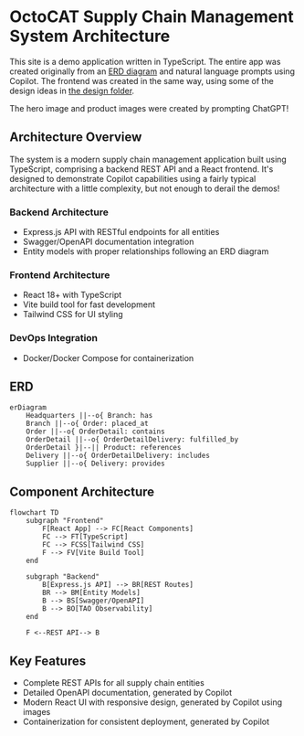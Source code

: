 # OctoCAT Supply Chain Management System Architecture

This site is a demo application written in TypeScript. The entire app was created originally from an [ERD diagram](../api/ERD.png) and natural language prompts using Copilot. The frontend was created in the same way, using some of the design ideas in [the design folder](./design/).

The hero image and product images were created by prompting ChatGPT!

## Architecture Overview

The system is a modern supply chain management application built using TypeScript, comprising a backend REST API and a React frontend. It's designed to demonstrate Copilot capabilities using a fairly typical architecture with a little complexity, but not enough to derail the demos!

### Backend Architecture
- Express.js API with RESTful endpoints for all entities
- Swagger/OpenAPI documentation integration
- Entity models with proper relationships following an ERD diagram

### Frontend Architecture
- React 18+ with TypeScript
- Vite build tool for fast development
- Tailwind CSS for UI styling

### DevOps Integration
- Docker/Docker Compose for containerization

## ERD

```mermaid
erDiagram
    Headquarters ||--o{ Branch: has
    Branch ||--o{ Order: placed_at
    Order ||--o{ OrderDetail: contains
    OrderDetail ||--o{ OrderDetailDelivery: fulfilled_by
    OrderDetail }|--|| Product: references
    Delivery ||--o{ OrderDetailDelivery: includes
    Supplier ||--o{ Delivery: provides
```

## Component Architecture

```mermaid
flowchart TD
    subgraph "Frontend"
        F[React App] --> FC[React Components]
        FC --> FT[TypeScript]
        FC --> FCSS[Tailwind CSS]
        F --> FV[Vite Build Tool]
    end
    
    subgraph "Backend"
        B[Express.js API] --> BR[REST Routes]
        BR --> BM[Entity Models]
        B --> BS[Swagger/OpenAPI]
        B --> BO[TAO Observability]
    end
    
    F <--REST API--> B
```

## Key Features

- Complete REST APIs for all supply chain entities
- Detailed OpenAPI documentation, generated by Copilot
- Modern React UI with responsive design, generated by Copilot using images
- Containerization for consistent deployment, generated by Copilot